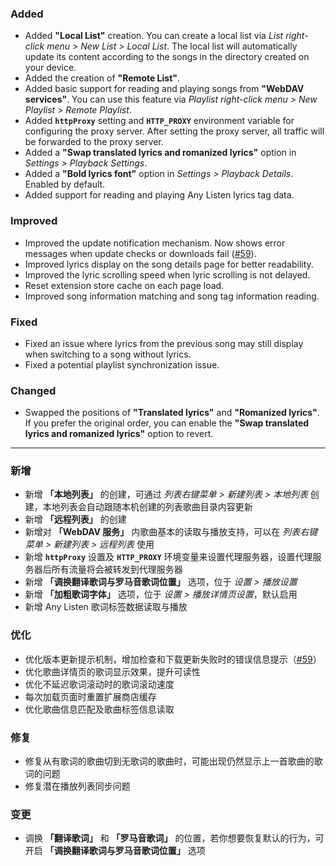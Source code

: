 ### Added

- Added **"Local List"** creation. You can create a local list via _List right-click menu > New List > Local List_. The local list will automatically update its content according to the songs in the directory created on your device.
- Added the creation of **"Remote List"**.
- Added basic support for reading and playing songs from **"WebDAV services"**. You can use this feature via _Playlist right-click menu > New Playlist > Remote Playlist_.
- Added **`httpProxy`** setting and **`HTTP_PROXY`** environment variable for configuring the proxy server. After setting the proxy server, all traffic will be forwarded to the proxy server.
- Added a **"Swap translated lyrics and romanized lyrics"** option in _Settings > Playback Settings_.
- Added a **"Bold lyrics font"** option in _Settings > Playback Details_. Enabled by default.
- Added support for reading and playing Any Listen lyrics tag data.

### Improved

- Improved the update notification mechanism. Now shows error messages when update checks or downloads fail ([#59](https://github.com/any-listen/any-listen/issues/59)).
- Improved lyrics display on the song details page for better readability.
- Improved the lyric scrolling speed when lyric scrolling is not delayed.
- Reset extension store cache on each page load.
- Improved song information matching and song tag information reading.

### Fixed

- Fixed an issue where lyrics from the previous song may still display when switching to a song without lyrics.
- Fixed a potential playlist synchronization issue.

### Changed

- Swapped the positions of **"Translated lyrics"** and **"Romanized lyrics"**. If you prefer the original order, you can enable the **"Swap translated lyrics and romanized lyrics"** option to revert.

---

### 新增

- 新增 **「本地列表」** 的创建，可通过 _列表右键菜单 > 新建列表 > 本地列表_ 创建，本地列表会自动跟随本机创建的列表歌曲目录内容更新
- 新增 **「远程列表」** 的创建
- 新增对 **「WebDAV 服务」** 内歌曲基本的读取与播放支持，可以在 _列表右键菜单 > 新建列表 > 远程列表_ 使用
- 新增 **`httpProxy`** 设置及 **`HTTP_PROXY`** 环境变量来设置代理服务器，设置代理服务器后所有流量将会被转发到代理服务器
- 新增 **「调换翻译歌词与罗马音歌词位置」** 选项，位于 _设置 > 播放设置_
- 新增 **「加粗歌词字体」** 选项，位于 _设置 > 播放详情页设置_，默认启用
- 新增 Any Listen 歌词标签数据读取与播放

### 优化

- 优化版本更新提示机制，增加检查和下载更新失败时的错误信息提示（[#59](https://github.com/any-listen/any-listen/issues/59)）
- 优化歌曲详情页的歌词显示效果，提升可读性
- 优化不延迟歌词滚动时的歌词滚动速度
- 每次加载页面时重置扩展商店缓存
- 优化歌曲信息匹配及歌曲标签信息读取

### 修复

- 修复从有歌词的歌曲切到无歌词的歌曲时，可能出现仍然显示上一首歌曲的歌词的问题
- 修复潜在播放列表同步问题

### 变更

- 调换 **「翻译歌词」** 和 **「罗马音歌词」** 的位置，若你想要恢复默认的行为，可开启 **「调换翻译歌词与罗马音歌词位置」** 选项
